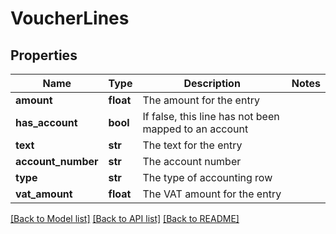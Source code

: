 # VoucherLines

## Properties
Name | Type | Description | Notes
------------ | ------------- | ------------- | -------------
**amount** | **float** | The amount for the entry | 
**has_account** | **bool** | If false, this line has not been mapped to an account | 
**text** | **str** | The text for the entry | 
**account_number** | **str** | The account number | 
**type** | **str** | The type of accounting row | 
**vat_amount** | **float** | The VAT amount for the entry | 

[[Back to Model list]](../README.md#documentation-for-models) [[Back to API list]](../README.md#documentation-for-api-endpoints) [[Back to README]](../README.md)


